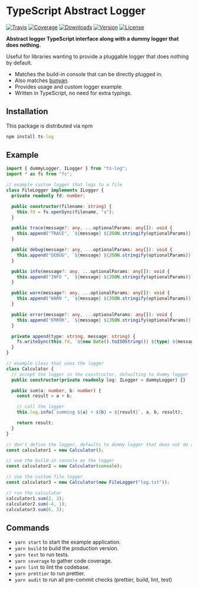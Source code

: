 # TypeScript Abstract Logger

[![Travis](https://img.shields.io/travis/kallaspriit/ts-log.svg)](https://travis-ci.org/kallaspriit/ts-log)
[![Coverage](https://img.shields.io/coveralls/kallaspriit/ts-log.svg)](https://coveralls.io/github/kallaspriit/ts-log)
[![Downloads](https://img.shields.io/npm/dm/ts-log.svg)](http://npm-stat.com/charts.html?package=ts-log)
[![Version](https://img.shields.io/npm/v/ts-log.svg)](http://npm.im/ts-log)
[![License](https://img.shields.io/npm/l/ts-log.svg)](http://opensource.org/licenses/MIT)

**Abstract logger TypeScript interface along with a dummy logger that does nothing.**

Useful for libraries wanting to provide a pluggable logger that does nothing by default.

- Matches the build-in console that can be directly plugged in.
- Also matches [bunyan](https://github.com/trentm/node-bunyan).
- Provides usage and custom logger example.
- Written in TypeScript, no need for extra typings.

## Installation

This package is distributed via npm

```cmd
npm install ts-log
```

## Example

```typescript
import { dummyLogger, ILogger } from "ts-log";
import * as fs from "fs";

// example custom logger that logs to a file
class FileLogger implements ILogger {
  private readonly fd: number;

  public constructor(filename: string) {
    this.fd = fs.openSync(filename, "a");
  }

  public trace(message?: any, ...optionalParams: any[]): void {
    this.append("TRACE", `${message} ${JSON.stringify(optionalParams)}`);
  }

  public debug(message?: any, ...optionalParams: any[]): void {
    this.append("DEBUG", `${message} ${JSON.stringify(optionalParams)}`);
  }

  public info(message?: any, ...optionalParams: any[]): void {
    this.append("INFO ", `${message} ${JSON.stringify(optionalParams)}`);
  }

  public warn(message?: any, ...optionalParams: any[]): void {
    this.append("WARN ", `${message} ${JSON.stringify(optionalParams)}`);
  }

  public error(message?: any, ...optionalParams: any[]): void {
    this.append("ERROR", `${message} ${JSON.stringify(optionalParams)}`);
  }

  private append(type: string, message: string) {
    fs.writeSync(this.fd, `${new Date().toISOString()} ${type} ${message}\n`);
  }
}

// example class that uses the logger
class Calculator {
  // accept the logger in the constructor, defaulting to dummy logger
  public constructor(private readonly log: ILogger = dummyLogger) {}

  public sum(a: number, b: number) {
    const result = a + b;

    // call the logger
    this.log.info(`summing ${a} + ${b} = ${result}`, a, b, result);

    return result;
  }
}

// don't define the logger, defaults to dummy logger that does not do anything
const calculator1 = new Calculator();

// use the build-in console as the logger
const calculator2 = new Calculator(console);

// use the custom file logger
const calculator3 = new Calculator(new FileLogger("log.txt"));

// run the calculator
calculator1.sum(2, 3);
calculator2.sum(-4, 1);
calculator3.sum(6, 3);
```

## Commands

- `yarn start` to start the example application.
- `yarn build` to build the production version.
- `yarn test` to run tests.
- `yarn coverage` to gather code coverage.
- `yarn lint` to lint the codebase.
- `yarn prettier` to run prettier.
- `yarn audit` to run all pre-commit checks (prettier, build, lint, test)